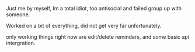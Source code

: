 Just me by myself, Im a total idiot, too antisocial and failed group up with someone. 

Worked on a bit of everything, did not get very far unfortunately.

only working things right now are edit/delete reminders, and some basic api intergration.
